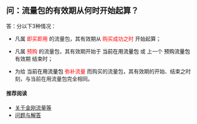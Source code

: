 ## 问：流量包的有效期从何时开始起算？

答：分以下3种情况：

- 凡属<font color="Red"> 即买即用 </font>的流量包，其有效期从<font color="Red"> 购买成功之时 </font>开始起算；

- 凡属<font color="Red"> 预购 </font>的流量包，其有效期开始于<font color="Black"> 当前在用流量包 </font>或 上一个<font color="Black"> 预购流量包 </font>有效期 结束时；

- 为给<font color="Black"> 当前在用流量包 </font><font color="Red"> 弥补流量 </font>而购买的流量包，其有效期的开始、结束之时刻，与当前在用流量包完全相同。

#### 推荐阅读
- [关于金刚流量等](https://a2zitpro.github.io/web/列表-流量及相关问题)
- [问题与解答](https://a2zitpro.github.io/web/列表-问题与解答)

